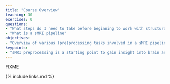 ```yaml
---
title: "Course Overview"
teaching: 30
exercises: 0
questions:
- "What steps do I need to take before beginning to work with structural MR imgaging (sMRI) data"
- "What is a sMRI pipeline"
objectives:
- "Overview of various (pre)processing tasks involved in a sMRI pipeling "
keypoints:
- "sMRI preprocessing is a starting point to gain insight into brain anatomy and its variations"
---
```

FIXME

{% include links.md %}

